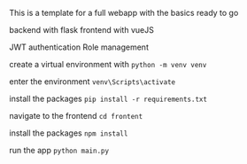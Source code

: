 This is a template for a full webapp with the basics ready to go

backend with flask
frontend with vueJS

JWT authentication
Role management


create a virtual environment with
`python -m venv venv`

enter the environment
`venv\Scripts\activate`

install the packages
`pip install -r requirements.txt`

navigate to the frontend
`cd frontent`

install the packages
`npm install`

run the app
`python main.py`
